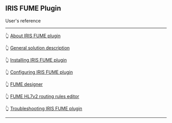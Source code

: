 ## IRIS FUME Plugin

User's reference

---

👆 [About IRIS FUME plugin](about.md)

👆 [General solution description](solution-description.md)

👆 [Installing IRIS FUME plugin](installation.md)

👆 [Configuring IRIS FUME plugin](configuration.md)

👆 [FUME designer](fume-designer.md)

👆 [FUME HL7v2 routing rules editor](fume-tester.md)

👆 [Troubleshooting IRIS FUME plugin](troubleshooting.md)

---

